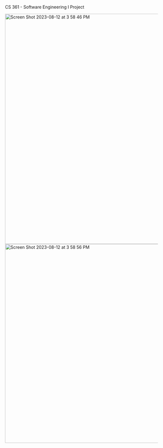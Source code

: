 CS 361 - Software Engineering I Project

<img width="758" alt="Screen Shot 2023-08-12 at 3 58 46 PM" src="https://github.com/gruezop/CS361Portfolio/assets/91290756/eb8257af-d2e4-4c41-ad23-8fb95a680170">
<img width="655" alt="Screen Shot 2023-08-12 at 3 58 56 PM" src="https://github.com/gruezop/CS361Portfolio/assets/91290756/25843220-56c6-4571-b1c7-17c7e57d7bc4">
